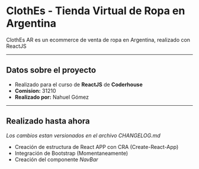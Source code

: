 # ClothEs - Tienda Virtual de Ropa en Argentina
ClothEs AR es un ecommerce de venta de ropa en Argentina, realizado con ReactJS

---

## Datos sobre el proyecto
- Realizado para el curso de **ReactJS** de **Coderhouse**
- **Comision:** 31210
- **Realizado por:** Nahuel Gómez

---

## Realizado hasta ahora
*Los cambios estan versionados en el archivo CHANGELOG.md*
- Creación de estructura de React APP con CRA (Create-React-App)
- Integración de Bootstrap (Momentaneamente)
- Creación del componente *NavBar*
